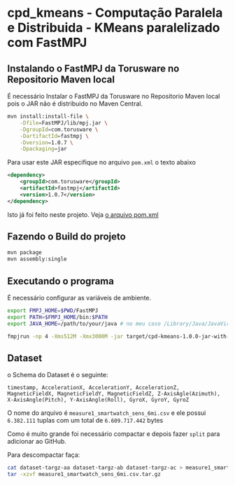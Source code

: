 #  cpd_kmeans - Computação Paralela e Distribuida - KMeans paralelizado com FastMPJ

## Instalando o FastMPJ da Torusware no Repositorio Maven local

É necessário Instalar o FastMPJ da Torusware no Repositorio Maven local pois o JAR não é distribuido no Maven Central.

```bash
mvn install:install-file \
    -Dfile=FastMPJ/lib/mpj.jar \
    -DgroupId=com.torusware \
    -DartifactId=fastmpj \
    -Dversion=1.0.7 \
    -Dpackaging=jar
```

Para usar este JAR especifique no arquivo `pom.xml` o texto abaixo

```xml
<dependency>
    <groupId>com.torusware</groupId>
    <artifactId>fastmpj</artifactId>
    <version>1.0.7</version>
</dependency>
```

Isto já foi feito neste projeto. Veja [o arquivo pom.xml](pom.xml)

## Fazendo o Build do projeto

```bash
mvn package
mvn assembly:single
```

## Executando o programa

É necessário configurar as variáveis de ambiente.

```bash
export FMPJ_HOME=$PWD/FastMPJ
export PATH=$FMPJ_HOME/bin:$PATH
export JAVA_HOME=/path/to/your/java # no meu caso /Library/Java/JavaVirtualMachines/jdk1.8.0_11.jdk/Contents/Home
```

```bash
fmpjrun -np 4 -Xms512M -Xmx3000M -jar target/cpd-kmeans-1.0.0-jar-with-dependencies.jar 7
```

## Dataset

o Schema do Dataset é o seguinte:

```text
timestamp, AccelerationX, AccelerationY, AccelerationZ, MagneticFieldX, MagneticFieldY, MagneticFieldZ, Z-AxisAgle(Azimuth), X-AxisAngle(Pitch), Y-AxisAngle(Roll), GyroX, GyroY, GyroZ
```

O nome do arquivo é `measure1_smartwatch_sens_6mi.csv` e ele possui `6.382.111` tuplas com um total de `6.609.717.442` bytes

Como é muito grande foi necessário compactar e depois fazer `split` para adicionar ao GitHub.

Para descompactar faça:

```bash
cat dataset-targz-aa dataset-targz-ab dataset-targz-ac > measure1_smartwatch_sens_6mi.csv.tar.gz
tar -xzvf measure1_smartwatch_sens_6mi.csv.tar.gz
```

